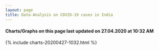 ```yaml
---
layout: page
title: Data-Analysis on COVID-19 cases in India
---
```

#### Charts/Graphs on this page last updated on 27.04.2020 at 10:32 AM
{% include charts-20200427-1032.html %}